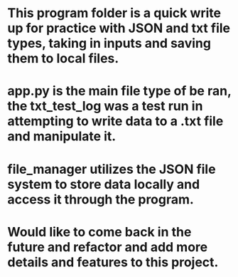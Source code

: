 # This program folder is a quick write up for practice with JSON and txt file types, taking in inputs and saving them to local files.

# app.py is the main file type of be ran, the txt_test_log was a test run in attempting to write data to a .txt file and manipulate it.

# file_manager utilizes the JSON file system to store data locally and access it through the program.

# Would like to come back in the future and refactor and add more details and features to this project.
